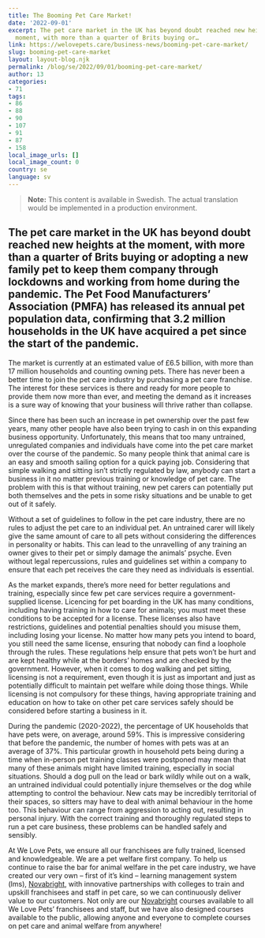 ```yaml
---
title: The Booming Pet Care Market!
date: '2022-09-01'
excerpt: The pet care market in the UK has beyond doubt reached new heights at the
  moment, with more than a quarter of Brits buying or…
link: https://welovepets.care/business-news/booming-pet-care-market/
slug: booming-pet-care-market
layout: layout-blog.njk
permalink: /blog/se/2022/09/01/booming-pet-care-market/
author: 13
categories:
- 71
tags:
- 86
- 88
- 90
- 107
- 91
- 87
- 158
local_image_urls: []
local_image_count: 0
country: se
language: sv
---
```




> **Note:** This content is available in Swedish. The actual translation would be implemented in a production environment.

## The pet care market in the UK has beyond doubt reached new heights at the moment, with more than a quarter of Brits buying or adopting a new family pet to keep them company through lockdowns and working from home during the pandemic. The Pet Food Manufacturers’ Association (PMFA) has released its annual pet population data, confirming that 3.2 million households in the UK have acquired a pet since the start of the pandemic.

The market is currently at an estimated value of £6.5 billion, with more than 17 million households and counting owning pets. There has never been a better time to join the pet care industry by purchasing a pet care franchise. The interest for these services is there and ready for more people to provide them now more than ever, and meeting the demand as it increases is a sure way of knowing that your business will thrive rather than collapse.

Since there has been such an increase in pet ownership over the past few years, many other people have also been trying to cash in on this expanding business opportunity. Unfortunately, this means that too many untrained, unregulated companies and individuals have come into the pet care market over the course of the pandemic. So many people think that animal care is an easy and smooth sailing option for a quick paying job. Considering that simple walking and sitting isn’t strictly regulated by law, anybody can start a business in it no matter previous training or knowledge of pet care. The problem with this is that without training, new pet carers can potentially put both themselves and the pets in some risky situations and be unable to get out of it safely.

Without a set of guidelines to follow in the pet care industry, there are no rules to adjust the pet care to an individual pet. An untrained carer will likely give the same amount of care to all pets without considering the differences in personality or habits. This can lead to the unravelling of any training an owner gives to their pet or simply damage the animals’ psyche. Even without legal repercussions, rules and guidelines set within a company to ensure that each pet receives the care they need as individuals is essential.

As the market expands, there’s more need for better regulations and training, especially since few pet care services require a government-supplied license. Licencing for pet boarding in the UK has many conditions, including having training in how to care for animals; you must meet these conditions to be accepted for a license. These licenses also have restrictions, guidelines and potential penalties should you misuse them, including losing your license. No matter how many pets you intend to board, you still need the same license, ensuring that nobody can find a loophole through the rules. These regulations help ensure that pets won’t be hurt and are kept healthy while at the borders’ homes and are checked by the government. However, when it comes to dog walking and pet sitting, licensing is not a requirement, even though it is just as important and just as potentially difficult to maintain pet welfare while doing those things. While licensing is not compulsory for these things, having appropriate training and education on how to take on other pet care services safely should be considered before starting a business in it.

During the pandemic (2020-2022), the percentage of UK households that have pets were, on average, around 59%. This is impressive considering that before the pandemic, the number of homes with pets was at an average of 37%. This particular growth in household pets being during a time when in-person pet training classes were postponed may mean that many of these animals might have limited training, especially in social situations. Should a dog pull on the lead or bark wildly while out on a walk, an untrained individual could potentially injure themselves or the dog while attempting to control the behaviour. New cats may be incredibly territorial of their spaces, so sitters may have to deal with animal behaviour in the home too. This behaviour can range from aggression to acting out, resulting in personal injury. With the correct training and thoroughly regulated steps to run a pet care business, these problems can be handled safely and sensibly.

At We Love Pets, we ensure all our franchisees are fully trained, licensed and knowledgeable. We are a pet welfare first company. To help us continue to raise the bar for animal welfare in the pet care industry, we have created our very own – first of it’s kind – learning management system (lms), [Novabright](https://novabright.io/), with innovative partnerships with colleges to train and upskill franchisees and staff in pet care, so we can continuously deliver value to our customers. Not only are our [Novabright](https://novabright.io/) courses available to all We Love Pets’ franchisees and staff, but we have also designed courses available to the public, allowing anyone and everyone to complete courses on pet care and animal welfare from anywhere!
